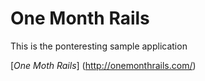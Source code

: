 # One Month Rails

This is the ponteresting sample application

[*One Moth Rails*] (http://onemonthrails.com/)